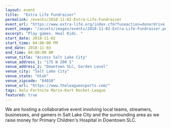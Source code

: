 ```yaml
---
layout: event
title:  "Extra Life Fundraiser"
permalink: /events/2018-11-02-Extra-Life-Fundraiser
event_url: "https://www.extra-life.org/index.cfm?fuseaction=donordrive.team&teamID=41281"
event_image: "/assets/images/events/2018-11-02-Extra-Life-Fundraiser.png"
excerpt: "Play games. Heal Kids. "
start_date: 2018-11-02
start_time: 04:00:00 PM
end_date: 2018-11-03
end_time: 04:00:00 AM
venue_title: "Access Salt Lake City"
venue_address_1: "175 W 200 S"
venue_address_2: "Downtown SLC, Garden Level"
venue_city: "Salt Lake City"
venue_state: "Utah"
venue_zipcode: "84010"
venue_url: "https://www.theleagueesports.com/"
tags: Halo Fortnite Mario-Kart Rocket-League
featured: true
---
```


We are hosting a collaborative event involving local teams, streamers, businesses, and gamers in Salt Lake City and the surrounding area as we raise money for Primary Children's Hospital in Downtown SLC.